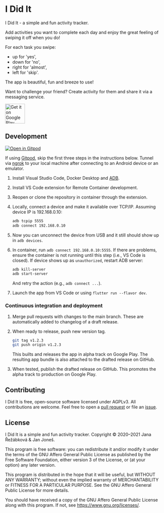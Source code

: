 # I Did It

I Did It - a simple and fun activity tracker.

Add activities you want to complete each day and enjoy the great feeling of swiping it off when you do!

For each task you swipe:

- up for 'yes',
- down for 'no',
- right for 'almost',
- left for 'skip'.
  
The app is beautiful, fun and breeze to use!

Want to challenge your friend? Create activity for them and share it via a messaging service.

<a href='https://play.google.com/store/apps/details?id=com.knowledgepicker.ididit'><img alt='Get it on Google Play' src='https://play.google.com/intl/en_us/badges/static/images/badges/en_badge_web_generic.png' height="64"/></a>

## Development

[![Open in Gitpod](https://gitpod.io/button/open-in-gitpod.svg)](https://gitpod.io/#https://github.com/doablespace/ididit)

If using [Gitpod](https://www.gitpod.io/), skip the first three steps in the instructions below.
Tunnel via [ngrok](https://ngrok.com/) to your local machine after connecting to an Android device or an emulator.

1. Install Visual Studio Code, Docker Desktop and [ADB](https://developer.android.com/studio/releases/platform-tools).
2. Install VS Code extension for Remote Container development.
3. Reopen or clone the repository in container through the extension.
4. Locally, connect a device and make it available over TCP/IP. Assuming device IP is 192.168.0.10:

   ```bash
   adb tcpip 5555
   adb connect 192.168.0.10
   ```

5. Now you can unconnect the device from USB and it still should show up in `adb devices`.
6. In container, run `adb connect 192.168.0.10:5555`.
   If there are problems, ensure the container is not running until this step (i.e., VS Code is closed).
   If device shows up as `unauthorized`, restart ADB server:

   ```bash
   adb kill-server
   adb start-server
   ```

   And retry the action (e.g., `adb connect ...`).
7. Launch the app from VS Code or using `flutter run --flavor dev`.

### Continuous integration and deployment

1. Merge pull requests with changes to the main branch.
   These are automatically added to changelog of a draft release.
2. When ready to release, push new version tag.

   ```bash
   git tag v1.2.3
   git push origin v1.2.3
   ```

   This builts and releases the app in alpha track on Google Play.
   The resulting app bundle is also attached to the drafted release on GitHub.
3. When tested, publish the drafted release on GitHub.
   This promotes the alpha track to production on Google Play.

## Contributing

I Did It is free, open-source software licensed under AGPLv3.
All contributions are welcome.
Feel free to open a [pull request](https://github.com/doablespace/ididit/pulls) or file an [issue](https://github.com/doablespace/ididit/issues).

## License

I Did It is a simple and fun activity tracker. Copyright &copy; 2020&ndash;2021 Jana Řežábková & Jan Joneš.

This program is free software: you can redistribute it and/or modify it under
the terms of the GNU Affero General Public License as published by the Free
Software Foundation, either version 3 of the License, or (at your option) any
later version.

This program is distributed in the hope that it will be useful, but WITHOUT ANY
WARRANTY; without even the implied warranty of MERCHANTABILITY or FITNESS FOR A
PARTICULAR PURPOSE. See the GNU Affero General Public License for more details.

You should have received a copy of the GNU Affero General Public License along
with this program. If not, see <https://www.gnu.org/licenses/>.
